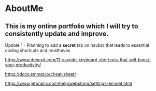 # AboutMe
This is my online portfolio which I will try to consistently update and improve.
---
Update 1 - Planning to add a **secret** tab on navbar that leads to 
essential coding shortcuts and musthaves

https://www.desuvit.com/11-vscode-keyboard-shortcuts-that-will-boost-your-productivity/

https://docs.emmet.io/cheat-sheet/

https://www.jetbrains.com/help/webstorm/settings-emmet.html
